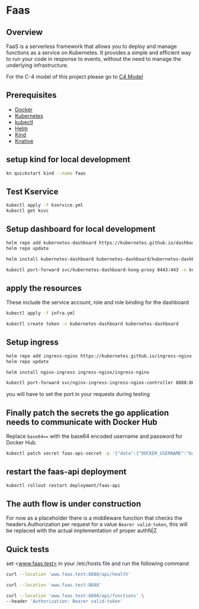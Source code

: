 # Faas

## Overview

FaaS is a serverless framework that allows you to deploy and manage functions as a service on Kubernetes. It provides a simple and efficient way to run your code in response to events, without the need to manage the underlying infrastructure.

For the C-4 model of this project please go to [C4 Model](assets/c4.svg)

## Prerequisites

- [Docker](https://docs.docker.com/get-docker/)
- [Kubernetes](https://kubernetes.io/docs/tasks/tools/)
- [kubectl](https://kubernetes.io/docs/tasks/tools/)
- [Helm](https://helm.sh/docs/intro/install/)
- [Kind](https://kind.sigs.k8s.io/docs/user/quick-start/)
- [Knative](https://knative.dev/docs/install/)

## setup kind for local development

```bash
kn quickstart kind --name faas
```

## Test Kservice

```bash
kubectl apply -f kservice.yml
kubectl get ksvc
```

## Setup dashboard for local development

```bash
helm repo add kubernetes-dashboard https://kubernetes.github.io/dashboard/
helm repo update

helm install kubernetes-dashboard kubernetes-dashboard/kubernetes-dashboard --create-namespace -n kubernetes-dashboard
```

```bash
kubectl port-forward svc/kubernetes-dashboard-kong-proxy 8443:443 -n kubernetes-dashboard
```

## apply the resources

These include the service account, role and role binding for the dashboard

```bash
kubectl apply -f infra.yml
```

```bash
kubectl create token -n kubernetes-dashboard kubernetes-dashboard
```

## Setup ingress

```bash
helm repo add ingress-nginx https://kubernetes.github.io/ingress-nginx
helm repo update

helm install nginx-ingress ingress-nginx/ingress-nginx

kubectl port-forward svc/nginx-ingress-ingress-nginx-controller 8888:80
```

you will have to set the port in your requests during testing

## Finally patch the secrets the go application needs to communicate with Docker Hub

Replace `base64==` with the base64 encoded username and password for Docker Hub.

```bash
kubectl patch secret faas-api-secret -p '{"data":{"DOCKER_USERNAME":"base64==","DOCKER_PASSWORD":"base64="}}'
```

## restart the faas-api deployment

```bash
kubectl rollout restart deployment/faas-api
```

## The auth flow is under construction

For now as a placeholder there is a middleware function that checks the headers.Authorization
per request for a value `Bearer valid-token`, this will be replaced with the actual implementation of
proper authN|Z

## Quick tests

set <www.faas.test> in your /etc/hosts file and run the following command

```bash
curl --location 'www.faas.test:8888/api/health'
```

```bash
curl --location 'www.faas.test:8888'
```

```bash
curl --location 'www.faas.test:8888/api/functions' \
--header 'Authorization: Bearer valid-token'
```
